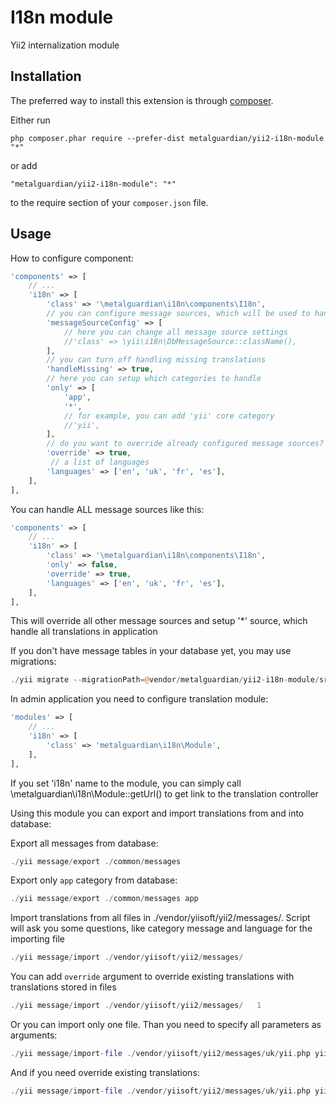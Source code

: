 I18n module
===========
Yii2 internalization module

Installation
------------

The preferred way to install this extension is through [composer](http://getcomposer.org/download/).

Either run

```
php composer.phar require --prefer-dist metalguardian/yii2-i18n-module "*"
```

or add

```
"metalguardian/yii2-i18n-module": "*"
```

to the require section of your `composer.json` file.


Usage
-----

How to configure component:

```php
'components' => [
    // ...
    'i18n' => [
        'class' => '\metalguardian\i18n\components\I18n',
        // you can configure message sources, which will be used to handle all sources
        'messageSourceConfig' => [
            // here you can change all message source settings
            //'class' => \yii\i18n\DbMessageSource::className(),
        ],
        // you can turn off handling missing translations
        'handleMissing' => true,
        // here you can setup which categories to handle
        'only' => [
            'app',
            '*',
            // for example, you can add 'yii' core category
            //'yii',
        ],
        // do you want to override already configured message sources?
        'override' => true,
         // a list of languages
        'languages' => ['en', 'uk', 'fr', 'es'],
    ],
],
```

You can handle ALL message sources like this:

```php
'components' => [
    // ...
    'i18n' => [
        'class' => '\metalguardian\i18n\components\I18n',
        'only' => false,
        'override' => true,
        'languages' => ['en', 'uk', 'fr', 'es'],
    ],
],
```

This will override all other message sources and setup '*' source, which handle all translations in application

If you don't have message tables in your database yet, you may use migrations:

```php
./yii migrate --migrationPath=@vendor/metalguardian/yii2-i18n-module/src/migrations
```

In admin application you need to configure translation module:

```php
'modules' => [
    // ...
    'i18n' => [
        'class' => 'metalguardian\i18n\Module',
    ],
],
```

If you set 'i18n' name to the module, you can simply call \metalguardian\i18n\Module::getUrl() to get
link to the translation controller

Using this module you can export and import translations from and into database:

Export all messages from database:
```php
./yii message/export ./common/messages
```

Export only `app` category from database:
```php
./yii message/export ./common/messages app
```

Import translations from all files in ./vendor/yiisoft/yii2/messages/. Script will ask you some questions,
like category message and language for the importing file
```php
./yii message/import ./vendor/yiisoft/yii2/messages/
```

You can add `override` argument to override existing translations with translations stored in files
```php
./yii message/import ./vendor/yiisoft/yii2/messages/   1
```

Or you can import only one file. Than you need to specify all parameters as arguments:
```php
./yii message/import-file ./vendor/yiisoft/yii2/messages/uk/yii.php yii uk
```

And if you need override existing translations:
```php
./yii message/import-file ./vendor/yiisoft/yii2/messages/uk/yii.php yii uk 1
```
